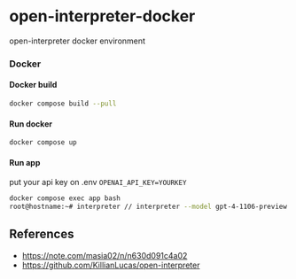 # open-interpreter-docker
open-interpreter docker environment

### Docker

#### Docker build

```sh
docker compose build --pull
```

#### Run docker

```sh
docker compose up
```

#### Run app


put your api key on .env
`OPENAI_API_KEY=YOURKEY`
```sh
docker compose exec app bash
root@hostname:~# interpreter // interpreter --model gpt-4-1106-preview -y
```

## References
- https://note.com/masia02/n/n630d091c4a02
- https://github.com/KillianLucas/open-interpreter
